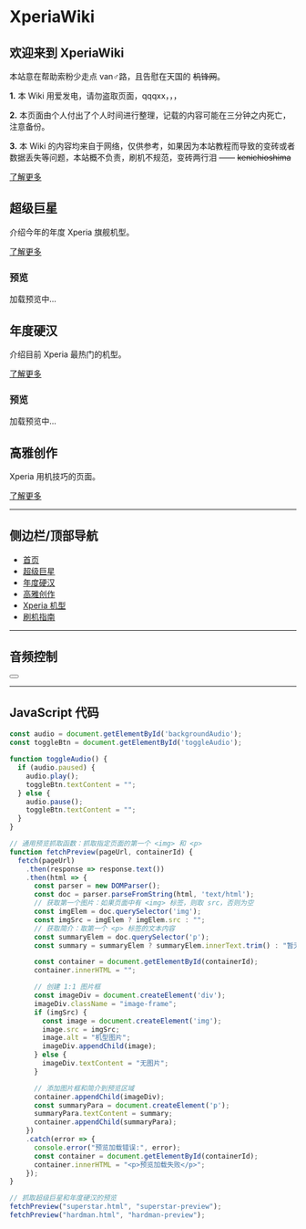 # XperiaWiki

## 欢迎来到 XperiaWiki

本站意在帮助索粉少走点 van♂路，且告慰在天国的 <del>机锋网</del>。

**1.** 本 Wiki 用爱发电，请勿盗取页面，qqqxx，，，

**2.** 本页面由个人付出了个人时间进行整理，记载的内容可能在三分钟之内死亡，注意备份。

**3.** 本 Wiki 的内容均来自于网络，仅供参考，如果因为本站教程而导致的变砖或者数据丢失等问题，本站概不负责，刷机不规范，变砖两行泪 —— <del>kenichioshima</del>

[了解更多](wiki.html)

## 超级巨星

介绍今年的年度 Xperia 旗舰机型。

[了解更多](superstar.html)

### 预览

加载预览中...

## 年度硬汉

介绍目前 Xperia 最热门的机型。

[了解更多](hardman.html)

### 预览

加载预览中...

## 高雅创作

Xperia 用机技巧的页面。

[了解更多](creation.html)

---

## 侧边栏/顶部导航

* [首页](#)
* [超级巨星](superstar.html)
* [年度硬汉](hardman.html)
* [高雅创作](creation.html)
* [Xperia 机型](目录.html)
* [刷机指南](#)

---

## 音频控制

<button id="toggleAudio" onclick="toggleAudio()"></button>

---

## JavaScript 代码

```javascript
const audio = document.getElementById('backgroundAudio');
const toggleBtn = document.getElementById('toggleAudio');

function toggleAudio() {
  if (audio.paused) {
    audio.play();
    toggleBtn.textContent = "";
  } else {
    audio.pause();
    toggleBtn.textContent = "";
  }
}

// 通用预览抓取函数：抓取指定页面的第一个 <img> 和 <p>
function fetchPreview(pageUrl, containerId) {
  fetch(pageUrl)
    .then(response => response.text())
    .then(html => {
      const parser = new DOMParser();
      const doc = parser.parseFromString(html, 'text/html');
      // 获取第一个图片：如果页面中有 <img> 标签，则取 src，否则为空
      const imgElem = doc.querySelector('img');
      const imgSrc = imgElem ? imgElem.src : "";
      // 获取简介：取第一个 <p> 标签的文本内容
      const summaryElem = doc.querySelector('p');
      const summary = summaryElem ? summaryElem.innerText.trim() : "暂无简介";

      const container = document.getElementById(containerId);
      container.innerHTML = "";

      // 创建 1:1 图片框
      const imageDiv = document.createElement('div');
      imageDiv.className = "image-frame";
      if (imgSrc) {
        const image = document.createElement('img');
        image.src = imgSrc;
        image.alt = "机型图片";
        imageDiv.appendChild(image);
      } else {
        imageDiv.textContent = "无图片";
      }

      // 添加图片框和简介到预览区域
      container.appendChild(imageDiv);
      const summaryPara = document.createElement('p');
      summaryPara.textContent = summary;
      container.appendChild(summaryPara);
    })
    .catch(error => {
      console.error("预览加载错误:", error);
      const container = document.getElementById(containerId);
      container.innerHTML = "<p>预览加载失败</p>";
    });
}

// 抓取超级巨星和年度硬汉的预览
fetchPreview("superstar.html", "superstar-preview");
fetchPreview("hardman.html", "hardman-preview");
